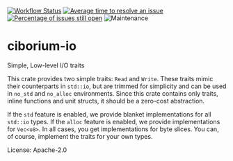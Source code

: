 [![Workflow Status](https://github.com/enarx/ciborium/workflows/test/badge.svg)](https://github.com/enarx/ciborium/actions?query=workflow%3A%22test%22)
[![Average time to resolve an issue](https://isitmaintained.com/badge/resolution/enarx/ciborium.svg)](https://isitmaintained.com/project/enarx/ciborium "Average time to resolve an issue")
[![Percentage of issues still open](https://isitmaintained.com/badge/open/enarx/ciborium.svg)](https://isitmaintained.com/project/enarx/ciborium "Percentage of issues still open")
![Maintenance](https://img.shields.io/badge/maintenance-actively--developed-brightgreen.svg)

# ciborium-io

Simple, Low-level I/O traits

This crate provides two simple traits: `Read` and `Write`. These traits
mimic their counterparts in `std::io`, but are trimmed for simplicity
and can be used in `no_std` and `no_alloc` environments. Since this
crate contains only traits, inline functions and unit structs, it should
be a zero-cost abstraction.

If the `std` feature is enabled, we provide blanket implementations for
all `std::io` types. If the `alloc` feature is enabled, we provide
implementations for `Vec<u8>`. In all cases, you get implementations
for byte slices. You can, of course, implement the traits for your own
types.

License: Apache-2.0
